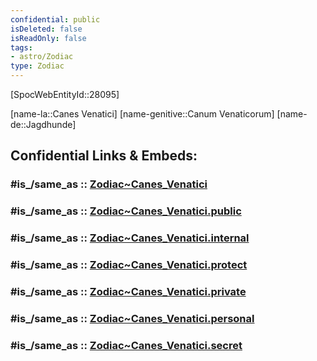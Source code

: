 ```yaml
---
confidential: public
isDeleted: false
isReadOnly: false
tags:
- astro/Zodiac
type: Zodiac
---
```


[SpocWebEntityId::28095]



[name-la::Canes Venatici]
[name-genitive::Canum Venaticorum]
[name-de::Jagdhunde]


## Confidential Links & Embeds: 

### #is_/same_as :: [Zodiac~Canes_Venatici](/_Standards/Astronomy/Star~Constellation/Zodiac~Canes_Venatici.md) 

### #is_/same_as :: [Zodiac~Canes_Venatici.public](/_public/Astronomy/Star~Constellation/Zodiac~Canes_Venatici.public.md) 

### #is_/same_as :: [Zodiac~Canes_Venatici.internal](/_internal/Astronomy/Star~Constellation/Zodiac~Canes_Venatici.internal.md) 

### #is_/same_as :: [Zodiac~Canes_Venatici.protect](/_protect/Astronomy/Star~Constellation/Zodiac~Canes_Venatici.protect.md) 

### #is_/same_as :: [Zodiac~Canes_Venatici.private](/_private/Astronomy/Star~Constellation/Zodiac~Canes_Venatici.private.md) 

### #is_/same_as :: [Zodiac~Canes_Venatici.personal](/_personal/Astronomy/Star~Constellation/Zodiac~Canes_Venatici.personal.md) 

### #is_/same_as :: [Zodiac~Canes_Venatici.secret](/_secret/Astronomy/Star~Constellation/Zodiac~Canes_Venatici.secret.md)

